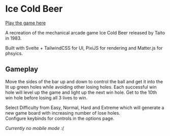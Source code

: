 # Ice Cold Beer

[Play the game here](https://icb.joshsur.in/)

A recreation of the mechanical arcade game Ice Cold Beer released by Taito in 1983.

Built with Svelte + TailwindCSS for UI, PixiJS for rendering and Matter.js for phsyics.

## Gameplay

Move the sides of the bar up and down to control the ball and get it into the lit up green holes while avoiding other losing holes.
Each successful win hole will level up the game and light up the next win hole. Get to the 10th win hole before losing all 3 lives to win.

Select Difficulty from Easy, Normal, Hard and Extreme which will generate a new game board with increasing number of lose holes. <br>
Configure keybinds for controls in the options page.

<i>Currently no mobile mode :(</i>
